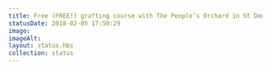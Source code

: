 ```yaml
---
title: Free (FREE!) grafting course with The People’s Orchard in St Dogmaels, Friday 9th February 10am–4pm, couple of places left
statusDate: 2018-02-05 17:50:29
image: 
imageAlt: 
layout: status.hbs
collection: status
---
```

